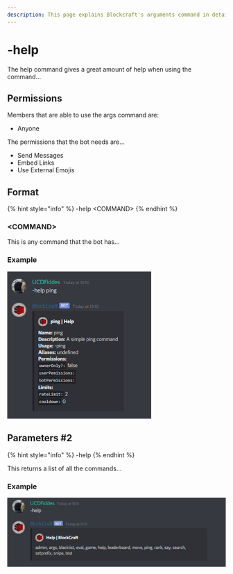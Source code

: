```yaml
---
description: This page explains Blockcraft's arguments command in detail...
---
```


# -help

The help command gives a great amount of help when using the command...

## Permissions

Members that are able to use the args command are:

* Anyone

The permissions that the bot needs are...

* Send Messages
* Embed Links
* Use External Emojis

## Format

{% hint style="info" %}
-help &lt;COMMAND&gt;
{% endhint %}

### &lt;COMMAND&gt;

This is any command that the bot has...

### Example

![](../.gitbook/assets/help-ping.png)

## Parameters \#2

{% hint style="info" %}
-help
{% endhint %}

This returns a list of all the commands...

### Example

![](../.gitbook/assets/help.png)



